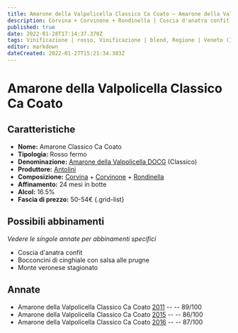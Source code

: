 ```yaml
---
title: Amarone della Valpolicella Classico Ca Coato – Amarone della Valpolicella Classico DOCG – Antolini – Veneto (IT) – 50-54€ – 3★-4★
description: Corvina + Corvinone + Rondinella | Coscia d'anatra confit – Bocconcini di cinghiale con salsa alle prugne – Monte veronese stagionato
published: true
date: 2022-01-28T17:14:37.370Z
tags: Vinificazione | rosso, Vinificazione | blend, Regione | Veneto (IT), Vinificazione | fermo, Prezzi | 50-54€, Vitigni | Corvina, Vitigni | Rondinella, Vitigni | Corvinone, Valutazioni | 3 stelle, Alimento | anatra, Alimento | cinghiale, Alimento | Formaggi - Monte veronese stagionato, Aromatizzazione | alle prugne
editor: markdown
dateCreated: 2022-01-27T15:21:34.303Z
---
```


# Amarone della Valpolicella Classico Ca Coato

## Caratteristiche
- **Nome:** <span class="nome">Amarone Classico Ca Coato</span>
- **Tipologia:** Rosso fermo
- **Denominazione:** <span class="denominazione">[Amarone della Valpolicella DOCG](/denominazioni/Italia/Veneto/DOCG/Amarone-della-Valpolicella) (Classico)</span>
- **Produttore:** <span class="cantina">[Antolini](/produttori/Italia/Veneto/Antolini)</span> 
- **Composizione:** [Corvina](/vitigni/Italia/bacca-nera/corvina) + [Corvinone](/vitigni/Italia/bacca-nera/corvinone) + [Rondinella](/vitigni/Italia/bacca-nera/rondinella)
- **Affinamento:** 24 mesi in botte
- **Alcol:** 16.5%
- **Fascia di prezzo:** 50-54€
{.grid-list}


## Possibili abbinamenti
*Vedere le singole annate per abbinamenti specifici*

- Coscia d'anatra confit
- Bocconcini di cinghiale con salsa alle prugne
- Monte veronese stagionato

## Annate
- Amarone della Valpolicella Classico Ca Coato [2011](vini/Italia/Veneto/Antolini/Amarone-della-Valpolicella-Classico-Ca-Coato/2011) -- <span class="star-4"></span> -- 89/100
- Amarone della Valpolicella Classico Ca Coato [2015](vini/Italia/Veneto/Antolini/Amarone-della-Valpolicella-Classico-Ca-Coato/2015) -- <span class="star-3"></span> -- 86/100
- Amarone della Valpolicella Classico Ca Coato [2016](vini/Italia/Veneto/Antolini/Amarone-della-Valpolicella-Classico-Ca-Coato/2016) -- <span class="star-3"></span> -- 87/100